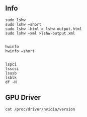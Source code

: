 ## Info
```
sudo lshw 
sudo lshw –short
sudo lshw –html > lshw-output.html
sudo lshw –xml >lshw-output.xml


hwinfo
hwinfo –short


lspci
lsscsi
lsusb
lsblk
df -H
```

## GPU Driver

```
cat /proc/driver/nvidia/version
```

